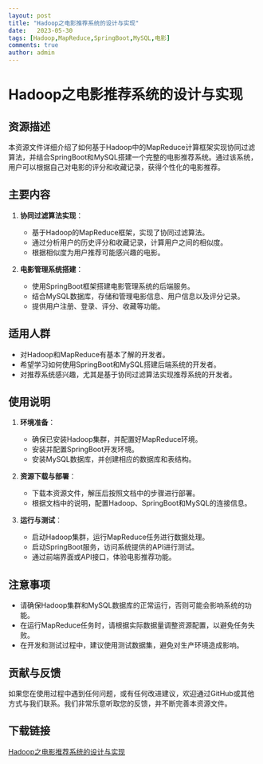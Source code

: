 ```yaml
---
layout: post
title: "Hadoop之电影推荐系统的设计与实现"
date:   2023-05-30
tags: [Hadoop,MapReduce,SpringBoot,MySQL,电影]
comments: true
author: admin
---
```

# Hadoop之电影推荐系统的设计与实现

## 资源描述

本资源文件详细介绍了如何基于Hadoop中的MapReduce计算框架实现协同过滤算法，并结合SpringBoot和MySQL搭建一个完整的电影推荐系统。通过该系统，用户可以根据自己对电影的评分和收藏记录，获得个性化的电影推荐。

## 主要内容

1. **协同过滤算法实现**：
   - 基于Hadoop的MapReduce框架，实现了协同过滤算法。
   - 通过分析用户的历史评分和收藏记录，计算用户之间的相似度。
   - 根据相似度为用户推荐可能感兴趣的电影。

2. **电影管理系统搭建**：
   - 使用SpringBoot框架搭建电影管理系统的后端服务。
   - 结合MySQL数据库，存储和管理电影信息、用户信息以及评分记录。
   - 提供用户注册、登录、评分、收藏等功能。

## 适用人群

- 对Hadoop和MapReduce有基本了解的开发者。
- 希望学习如何使用SpringBoot和MySQL搭建后端系统的开发者。
- 对推荐系统感兴趣，尤其是基于协同过滤算法实现推荐系统的开发者。

## 使用说明

1. **环境准备**：
   - 确保已安装Hadoop集群，并配置好MapReduce环境。
   - 安装并配置SpringBoot开发环境。
   - 安装MySQL数据库，并创建相应的数据库和表结构。

2. **资源下载与部署**：
   - 下载本资源文件，解压后按照文档中的步骤进行部署。
   - 根据文档中的说明，配置Hadoop、SpringBoot和MySQL的连接信息。

3. **运行与测试**：
   - 启动Hadoop集群，运行MapReduce任务进行数据处理。
   - 启动SpringBoot服务，访问系统提供的API进行测试。
   - 通过前端界面或API接口，体验电影推荐功能。

## 注意事项

- 请确保Hadoop集群和MySQL数据库的正常运行，否则可能会影响系统的功能。
- 在运行MapReduce任务时，请根据实际数据量调整资源配置，以避免任务失败。
- 在开发和测试过程中，建议使用测试数据集，避免对生产环境造成影响。

## 贡献与反馈

如果您在使用过程中遇到任何问题，或有任何改进建议，欢迎通过GitHub或其他方式与我们联系。我们非常乐意听取您的反馈，并不断完善本资源文件。

## 下载链接

[Hadoop之电影推荐系统的设计与实现](https://pan.quark.cn/s/d964f51b7586)